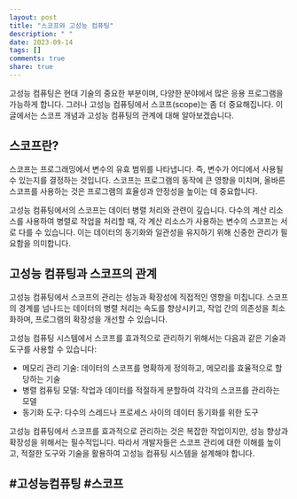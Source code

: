 ```yaml
---
layout: post
title: "스코프와 고성능 컴퓨팅"
description: " "
date: 2023-09-14
tags: []
comments: true
share: true
---
```


고성능 컴퓨팅은 현대 기술의 중요한 부분이며, 다양한 분야에서 많은 응용 프로그램을 가능하게 합니다. 그러나 고성능 컴퓨팅에서 스코프(scope)는 좀 더 중요해집니다. 이 글에서는 스코프 개념과 고성능 컴퓨팅의 관계에 대해 알아보겠습니다.

## 스코프란?

스코프는 프로그래밍에서 변수의 유효 범위를 나타냅니다. 즉, 변수가 어디에서 사용될 수 있는지를 결정하는 것입니다. 스코프는 프로그램의 동작에 큰 영향을 미치며, 올바른 스코프를 사용하는 것은 프로그램의 효율성과 안정성을 높이는 데 중요합니다.

고성능 컴퓨팅에서의 스코프는 데이터 병렬 처리와 관련이 깊습니다. 다수의 계산 리소스를 사용하여 병렬로 작업을 처리할 때, 각 계산 리소스가 사용하는 변수의 스코프는 서로 다를 수 있습니다. 이는 데이터의 동기화와 일관성을 유지하기 위해 신중한 관리가 필요함을 의미합니다.

## 고성능 컴퓨팅과 스코프의 관계

고성능 컴퓨팅에서 스코프의 관리는 성능과 확장성에 직접적인 영향을 미칩니다. 스코프의 경계를 넘나드는 데이터의 병렬 처리는 속도를 향상시키고, 작업 간의 의존성을 최소화하며, 프로그램의 확장성을 개선할 수 있습니다.

고성능 컴퓨팅 시스템에서 스코프를 효과적으로 관리하기 위해서는 다음과 같은 기술과 도구를 사용할 수 있습니다:
- 메모리 관리 기술: 데이터의 스코프를 명확하게 정의하고, 메모리를 효율적으로 할당하는 기술
- 병렬 컴퓨팅 모델: 작업과 데이터를 적절하게 분할하여 각각의 스코프를 관리하는 모델
- 동기화 도구: 다수의 스레드나 프로세스 사이의 데이터 동기화를 위한 도구

고성능 컴퓨팅에서 스코프를 효과적으로 관리하는 것은 복잡한 작업이지만, 성능 향상과 확장성을 위해서는 필수적입니다. 따라서 개발자들은 스코프 관리에 대한 이해를 높이고, 적절한 도구와 기술을 활용하여 고성능 컴퓨팅 시스템을 설계해야 합니다.

## #고성능컴퓨팅 #스코프